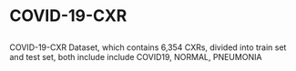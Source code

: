 # COVID-19-CXR
## 

COVID-19-CXR Dataset, which contains 6,354 CXRs, divided into train set and test set, both include include COVID19, NORMAL, PNEUMONIA
